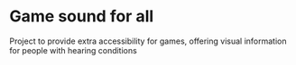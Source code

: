 # Game sound for all
Project to provide extra accessibility for games, offering visual information for people with hearing conditions

